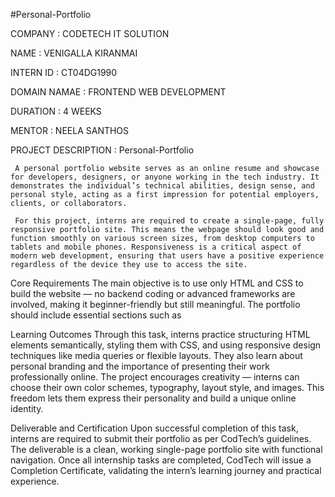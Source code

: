 #Personal-Portfolio

COMPANY : CODETECH IT SOLUTION

NAME : VENIGALLA KIRANMAI

INTERN ID : CT04DG1990

DOMAIN NAMAE : FRONTEND WEB DEVELOPMENT

DURATION : 4 WEEKS

MENTOR : NEELA SANTHOS

PROJECT DESCRIPTION :  Personal-Portfolio

     A personal portfolio website serves as an online resume and showcase for developers, designers, or anyone working in the tech industry. It demonstrates the individual’s technical abilities, design sense, and personal style, acting as a first impression for potential employers, clients, or collaborators.
     
     For this project, interns are required to create a single-page, fully responsive portfolio site. This means the webpage should look good and function smoothly on various screen sizes, from desktop computers to tablets and mobile phones. Responsiveness is a critical aspect of modern web development, ensuring that users have a positive experience regardless of the device they use to access the site.
     
Core Requirements
      The main objective is to use only HTML and CSS to build the website — no backend coding or advanced frameworks are involved, making it beginner-friendly but still meaningful. The portfolio should include essential sections such as
      
Learning Outcomes
      Through this task, interns practice structuring HTML elements semantically, styling them with CSS, and using responsive design techniques like media queries or flexible layouts. They also learn about personal branding and the importance of presenting their work professionally online.
      The project encourages creativity — interns can choose their own color schemes, typography, layout style, and images. This freedom lets them express their personality and build a unique online identity.
      
Deliverable and Certification
      Upon successful completion of this task, interns are required to submit their portfolio as per CodTech’s guidelines. The deliverable is a clean, working single-page portfolio site with functional navigation. Once all internship tasks are completed, CodTech will issue a Completion Certificate, validating the intern’s learning journey and practical experience.
